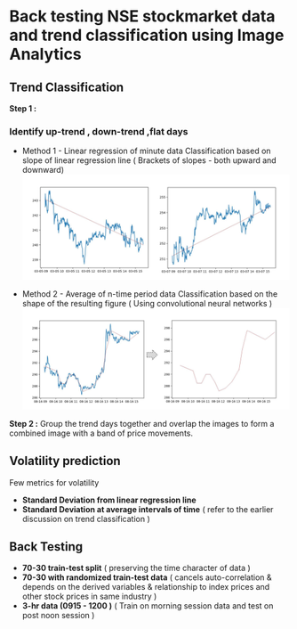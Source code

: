 # Back testing NSE stockmarket data and trend classification using Image Analytics

## Trend Classification 

**Step 1 :** 
### Identify up-trend , down-trend ,flat days 

* Method 1 - Linear regression of minute data 
Classification based on slope of linear regression line ( Brackets of slopes - both upward and downward)
![](https://github.com/tomtillo/BackTesting/blob/master/up_trend_Down_trend.jpg)

* Method 2 - Average of n-time period data 
Classification based on the shape of the resulting figure  ( Using convolutional neural networks )
![](https://github.com/tomtillo/BackTesting/blob/master/shape_detection_CNN.jpg)


**Step 2 :** 
Group the trend days together and overlap the images to form a combined image with a band of price movements. 

## Volatility prediction
Few metrics for volatility 

* **Standard Deviation from linear regression line** 
* **Standard Deviation at average intervals of time** ( refer to the earlier discussion on trend classification )

## Back Testing 
* **70-30 train-test split**   ( preserving the time character of data )
* **70-30  with randomized train-test data**  ( cancels auto-correlation & depends on the derived variables & relationship to index prices and other stock prices in same industry )
* **3-hr data (0915 - 1200 )** ( Train on morning session data and test on post noon session )

